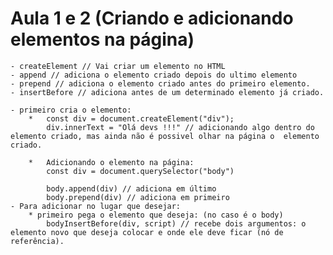 # Aula 1 e 2 (Criando e adicionando elementos na página)

    - createElement // Vai criar um elemento no HTML 
    - append // adiciona o elemento criado depois do ultimo elemento
    - prepend // adiciona o elemento criado antes do primeiro elemento.
    - insertBefore // adiciona antes de um determinado elemento já criado.

    - primeiro cria o elemento:
        *   const div = document.createElement("div");
            div.innerText = "Olá devs !!!" // adicionando algo dentro do elemento criado, mas ainda não é possivel olhar na página o  elemento criado.

        *   Adicionando o elemento na página: 
            const div = document.querySelector("body")
            
            body.append(div) // adiciona em último
            body.prepend(div) // adiciona em primeiro
    - Para adicionar no lugar que desejar:
        * primeiro pega o elemento que deseja: (no caso é o body)
            bodyInsertBefore(div, script) // recebe dois argumentos: o elemento novo que deseja colocar e onde ele deve ficar (nó de referência).
